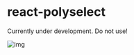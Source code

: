 react-polyselect
================

Currently under development. Do not use!

![img](http://i.imgur.com/oD2FMfw.gif?1)
